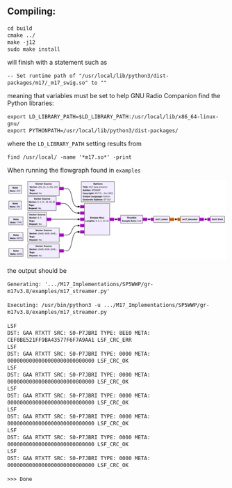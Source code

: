## Compiling:

```
cd build
cmake ../
make -j12
sudo make install
```

will finish with a statement such as
```
-- Set runtime path of "/usr/local/lib/python3/dist-packages/m17/_m17_swig.so" to ""
```
meaning that variables must be set to help GNU Radio Companion find the Python libraries:

```
export LD_LIBRARY_PATH=$LD_LIBRARY_PATH:/usr/local/lib/x86_64-linux-gnu/
export PYTHONPATH=/usr/local/lib/python3/dist-packages/
```

where the ``LD_LIBRARY_PATH`` setting results from

```
find /usr/local/ -name '*m17.so*' -print
```

When running the flowgraph found in ``examples`` 

<img src="examples/m17_streamer.png">

the output should be

```
Generating: '.../M17_Implementations/SP5WWP/gr-m17v3.8/examples/m17_streamer.py'

Executing: /usr/bin/python3 -u .../M17_Implementations/SP5WWP/gr-m17v3.8/examples/m17_streamer.py

LSF
DST: GAA RTXTT SRC: S0-P7JBRI TYPE: 8EE0 META: CEF0BE521FF9BA43577F6F7A9AA1 LSF_CRC_ERR
LSF
DST: GAA RTXTT SRC: S0-P7JBRI TYPE: 0000 META: 0000000000000000000000000000 LSF_CRC_OK 
LSF
DST: GAA RTXTT SRC: S0-P7JBRI TYPE: 0000 META: 0000000000000000000000000000 LSF_CRC_OK 
LSF
DST: GAA RTXTT SRC: S0-P7JBRI TYPE: 0000 META: 0000000000000000000000000000 LSF_CRC_OK 
LSF
DST: GAA RTXTT SRC: S0-P7JBRI TYPE: 0000 META: 0000000000000000000000000000 LSF_CRC_OK 
LSF
DST: GAA RTXTT SRC: S0-P7JBRI TYPE: 0000 META: 0000000000000000000000000000 LSF_CRC_OK 
LSF
DST: GAA RTXTT SRC: S0-P7JBRI TYPE: 0000 META: 0000000000000000000000000000 LSF_CRC_OK 

>>> Done
```
